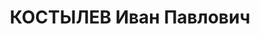 ---
title: КОСТЫЛЕВ Иван Павлович
description: "Род. в 1908, Казанская губ. Проживал: г. Красноярск. Прораб, нач. строительного\
  \ цеха Красноярского ПВРЗ \n  Арестован 29.04.1937. Обв.: террористическая деятельность.\
  \ Приговор: ВК ВС СССР, 15.07.1938 – 15 лет тюремного заключения и 5 лет лишения\
  \ политических прав. Реабилитирован 11.07.1940 УНКВД КК"
---